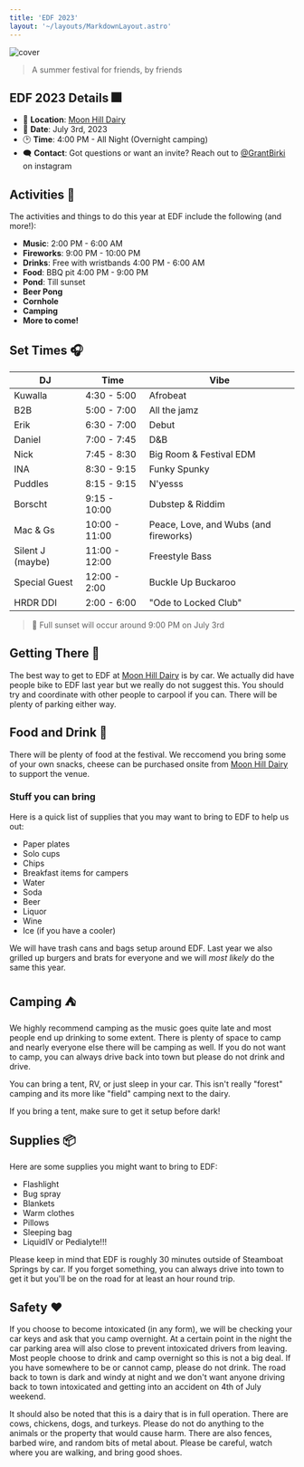 ```yaml
---
title: 'EDF 2023'
layout: '~/layouts/MarkdownLayout.astro'
---
```


![cover](/assets/edf-2023.png)

> A summer festival for friends, by friends

## EDF 2023 Details 🎆

- 📍 **Location**: [Moon Hill Dairy](https://goo.gl/maps/vFQcLSZLkSNV3dhG8)
- 📆 **Date**: July 3rd, 2023
- 🕑 **Time**: 4:00 PM - All Night (Overnight camping)
- 🗨️ **Contact**: Got questions or want an invite? Reach out to [@GrantBirki](https://www.instagram.com/grantbirki/) on instagram

## Activities 🎉

The activities and things to do this year at EDF include the following (and more!):

- **Music**: 2:00 PM - 6:00 AM
- **Fireworks**: 9:00 PM - 10:00 PM
- **Drinks**: Free with wristbands 4:00 PM - 6:00 AM
- **Food**: BBQ pit 4:00 PM - 9:00 PM
- **Pond**: Till sunset
- **Beer Pong**
- **Cornhole**
- **Camping**
- **More to come!**

## Set Times 🎧

| DJ               | Time          | Vibe                                  |
| ---------------- | ------------- | ------------------------------------- |
| Kuwalla          | 4:30 - 5:00   | Afrobeat                              |
| B2B              | 5:00 - 7:00   | All the jamz                          |
| Erik             | 6:30 - 7:00   | Debut                                 |
| Daniel           | 7:00 - 7:45   | D&B                                   |
| Nick             | 7:45 - 8:30   | Big Room & Festival EDM               |
| INA              | 8:30 - 9:15   | Funky Spunky                          |
| Puddles          | 8:15 - 9:15   | N'yesss                               |
| Borscht          | 9:15 - 10:00  | Dubstep & Riddim                      |
| Mac & Gs         | 10:00 - 11:00 | Peace, Love, and Wubs (and fireworks) |
| Silent J (maybe) | 11:00 - 12:00 | Freestyle Bass                        |
| Special Guest    | 12:00 - 2:00  | Buckle Up Buckaroo                    |
| HRDR DDI         | 2:00 - 6:00   | "Ode to Locked Club"                  |

> 🌄 Full sunset will occur around 9:00 PM on July 3rd

## Getting There 🚗

The best way to get to EDF at [Moon Hill Dairy](https://goo.gl/maps/vFQcLSZLkSNV3dhG8) is by car. We actually did have people bike to EDF last year but we really do not suggest this. You should try and coordinate with other people to carpool if you can. There will be plenty of parking either way.

## Food and Drink 🍻

There will be plenty of food at the festival. We reccomend you bring some of your own snacks, cheese can be purchased onsite from [Moon Hill Dairy](www.moonhilldairy.com) to support the venue.

### Stuff you can bring

Here is a quick list of supplies that you may want to bring to EDF to help us out:

- Paper plates
- Solo cups
- Chips
- Breakfast items for campers
- Water
- Soda
- Beer
- Liquor
- Wine
- Ice (if you have a cooler)

We will have trash cans and bags setup around EDF. Last year we also grilled up burgers and brats for everyone and we will _most likely_ do the same this year.

## Camping ⛺

We highly recommend camping as the music goes quite late and most people end up drinking to some extent. There is plenty of space to camp and nearly everyone else there will be camping as well. If you do not want to camp, you can always drive back into town but please do not drink and drive.

You can bring a tent, RV, or just sleep in your car. This isn't really "forest" camping and its more like "field" camping next to the dairy.

If you bring a tent, make sure to get it setup before dark!

## Supplies 📦

Here are some supplies you might want to bring to EDF:

- Flashlight
- Bug spray
- Blankets
- Warm clothes
- Pillows
- Sleeping bag
- LiquidIV or Pedialyte!!!

Please keep in mind that EDF is roughly 30 minutes outside of Steamboat Springs by car. If you forget something, you can always drive into town to get it but you'll be on the road for at least an hour round trip.

## Safety ❤️

If you choose to become intoxicated (in any form), we will be checking your car keys and ask that you camp overnight. At a certain point in the night the car parking area will also close to prevent intoxicated drivers from leaving. Most people choose to drink and camp overnight so this is not a big deal. If you have somewhere to be or cannot camp, please do not drink. The road back to town is dark and windy at night and we don't want anyone driving back to town intoxicated and getting into an accident on 4th of July weekend.

It should also be noted that this is a dairy that is in full operation. There are cows, chickens, dogs, and turkeys. Please do not do anything to the animals or the property that would cause harm. There are also fences, barbed wire, and random bits of metal about. Please be careful, watch where you are walking, and bring good shoes.
